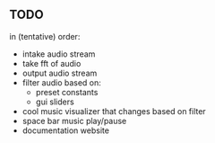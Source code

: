 ## TODO
in (tentative) order:

- intake audio stream
- take fft of audio
- output audio stream
- filter audio based on:
    - preset constants
    - gui sliders
- cool music visualizer that changes based on filter
- space bar music play/pause
- documentation website